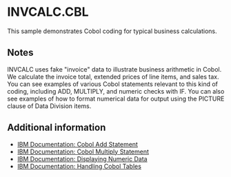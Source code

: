 # INVCALC.CBL 

This sample demonstrates Cobol coding for typical business calculations.

## Notes 

INVCALC uses fake "invoice" data to illustrate business arithmetic in Cobol. We calculate the invoice total, extended prices of line items, and sales tax. You can see examples of various Cobol statements relevant to this kind of coding, including ADD, MULTIPLY, and numeric checks with IF. You can also see examples of how to format numerical data for output using the PICTURE clause of Data Division items.

## Additional information 

- [IBM Documentation: Cobol Add Statement](https://www.ibm.com/support/knowledgecenter/en/SS6SG3_4.2.0/com.ibm.entcobol.doc_4.2/PGandLR/ref/rlpsadd.htm)
- [IBM Documentation: Cobol Multiply Statement](https://www.ibm.com/support/knowledgecenter/SS6SG3_4.2.0/com.ibm.entcobol.doc_4.2/PGandLR/ref/rlpsmult.htm)
- [IBM Documentation: Displaying Numeric Data](https://www.ibm.com/support/knowledgecenter/en/SS6SG3_4.2.0/com.ibm.entcobol.doc_4.2/PGandLR/tasks/tpari06.htm) 
- [IBM Documentation: Handling Cobol Tables](https://www.ibm.com/support/knowledgecenter/en/SS6SG3_4.2.0/com.ibm.entcobol.doc_4.2/PGandLR/tasks/tptbl02.htm)


